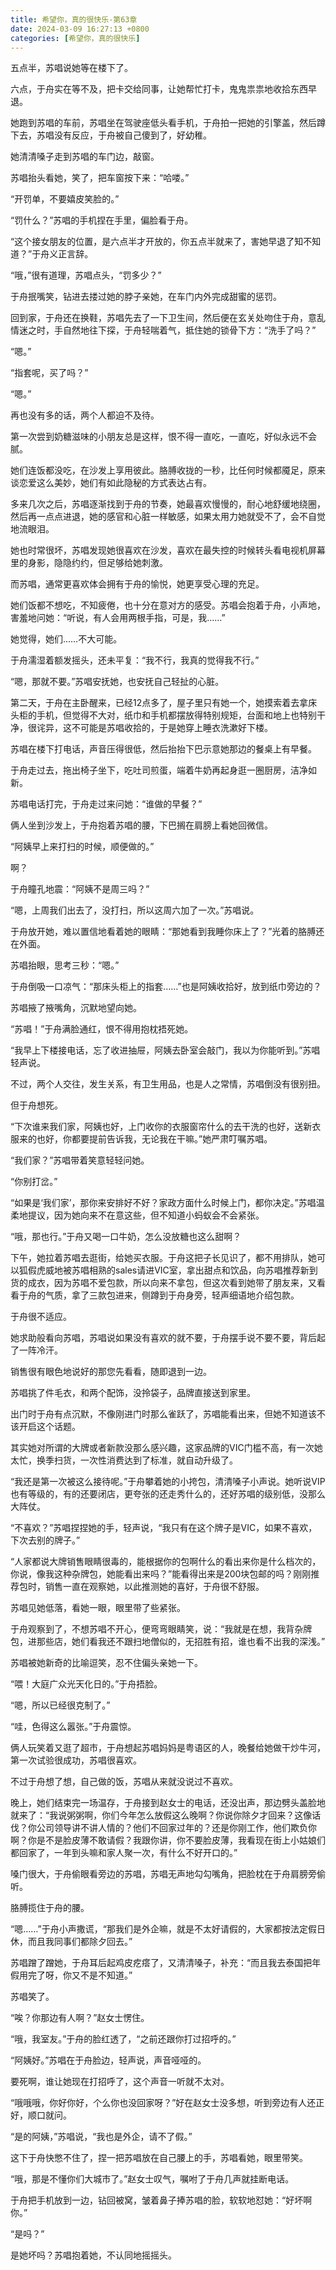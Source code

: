 ```yaml
---
title: 希望你，真的很快乐-第63章
date: 2024-03-09 16:27:13 +0800
categories: [希望你，真的很快乐]
---
```


五点半，苏唱说她等在楼下了。

六点，于舟实在等不及，把卡交给同事，让她帮忙打卡，鬼鬼祟祟地收拾东西早退。

她跑到苏唱的车前，苏唱坐在驾驶座低头看手机，于舟拍一把她的引擎盖，然后蹲下去，苏唱没有反应，于舟被自己傻到了，好幼稚。

她清清嗓子走到苏唱的车门边，敲窗。

苏唱抬头看她，笑了，把车窗按下来：“哈喽。”

“开罚单，不要嬉皮笑脸的。”

“罚什么？”苏唱的手机捏在手里，偏脸看于舟。

“这个接女朋友的位置，是六点半才开放的，你五点半就来了，害她早退了知不知道？”于舟义正言辞。

“哦，”很有道理，苏唱点头，“罚多少？”

于舟抿嘴笑，钻进去搂过她的脖子亲她，在车门内外完成甜蜜的惩罚。

回到家，于舟还在换鞋，苏唱先去了一下卫生间，然后便在玄关处吻住于舟，意乱情迷之时，手自然地往下探，于舟轻喘着气，抵住她的锁骨下方：“洗手了吗？”

“嗯。”

“指套呢，买了吗？”

“嗯。”

再也没有多的话，两个人都迫不及待。

第一次尝到奶糖滋味的小朋友总是这样，恨不得一直吃，一直吃，好似永远不会腻。

她们连饭都没吃，在沙发上享用彼此。胳膊收拢的一秒，比任何时候都魇足，原来谈恋爱这么美妙，她们有如此隐秘的方式表达占有。

多来几次之后，苏唱逐渐找到于舟的节奏，她最喜欢慢慢的，耐心地舒缓地绕圈，然后再一点点进退，她的感官和心脏一样敏感，如果太用力她就受不了，会不自觉地流眼泪。

她也时常很坏，苏唱发现她很喜欢在沙发，喜欢在最失控的时候转头看电视机屏幕里的身影，隐隐约约，但足够给她刺激。

而苏唱，通常更喜欢体会拥有于舟的愉悦，她更享受心理的充足。

她们饭都不想吃，不知疲倦，也十分在意对方的感受。苏唱会抱着于舟，小声地，害羞地问她：“听说，有人会用两根手指，可是，我……”

她觉得，她们……不大可能。

于舟濡湿着额发摇头，还未平复：“我不行，我真的觉得我不行。”

“嗯，那就不要。”苏唱安抚她，也安抚自己轻扯的心脏。

第二天，于舟在主卧醒来，已经12点多了，屋子里只有她一个，她摸索着去拿床头柜的手机，但觉得不大对，纸巾和手机都摆放得特别规矩，台面和地上也特别干净，很诧异，这不可能是苏唱收拾的，于是她穿上睡衣洗漱好下楼。

苏唱在楼下打电话，声音压得很低，然后抬抬下巴示意她那边的餐桌上有早餐。

于舟走过去，拖出椅子坐下，吃吐司煎蛋，端着牛奶再起身逛一圈厨房，洁净如新。

苏唱电话打完，于舟走过来问她：“谁做的早餐？”

俩人坐到沙发上，于舟抱着苏唱的腰，下巴搁在肩膀上看她回微信。

“阿姨早上来打扫的时候，顺便做的。”

啊？

于舟瞳孔地震：“阿姨不是周三吗？”

“嗯，上周我们出去了，没打扫，所以这周六加了一次。”苏唱说。

于舟放开她，难以置信地看着她的眼睛：“那她看到我睡你床上了？”光着的胳膊还在外面。

苏唱抬眼，思考三秒：“嗯。”

于舟倒吸一口凉气：“那床头柜上的指套……”也是阿姨收拾好，放到纸巾旁边的？

苏唱掖了掖嘴角，沉默地望向她。

“苏唱！”于舟满脸通红，恨不得用抱枕捂死她。

“我早上下楼接电话，忘了收进抽屉，阿姨去卧室会敲门，我以为你能听到。”苏唱轻声说。

不过，两个人交往，发生关系，有卫生用品，也是人之常情，苏唱倒没有很别扭。

但于舟想死。

“下次谁来我们家，阿姨也好，上门收你的衣服窗帘什么的去干洗的也好，送新衣服来的也好，你都要提前告诉我，无论我在干嘛。”她严肃叮嘱苏唱。

“我们家？”苏唱带着笑意轻轻问她。

“你别打岔。”

“如果是‘我们家’，那你来安排好不好？家政方面什么时候上门，都你决定。”苏唱温柔地提议，因为她向来不在意这些，但不知道小蚂蚁会不会紧张。

“哦，那也行。”于舟又喝一口牛奶，怎么没放糖也这么甜啊？

下午，她拉着苏唱去逛街，给她买衣服。于舟这把子长见识了，都不用排队，她可以狐假虎威地被苏唱相熟的sales请进VIC室，拿出甜点和饮品，向苏唱推荐新到货的成衣，因为苏唱不爱包款，所以向来不拿包，但这次看到她带了朋友来，又看看于舟的气质，拿了三款包进来，侧蹲到于舟身旁，轻声细语地介绍包款。

于舟很不适应。

她求助般看向苏唱，苏唱说如果没有喜欢的就不要，于舟摆手说不要不要，背后起了一阵冷汗。

销售很有眼色地说好的那您先看看，随即退到一边。

苏唱挑了件毛衣，和两个配饰，没拎袋子，品牌直接送到家里。

出门时于舟有点沉默，不像刚进门时那么雀跃了，苏唱能看出来，但她不知道该不该开启这个话题。

其实她对所谓的大牌或者新款没那么感兴趣，这家品牌的VIC门槛不高，有一次她太忙，换季扫货，一次性消费达到了标准，就自动升级了。

“我还是第一次被这么接待呢。”于舟攀着她的小挎包，清清嗓子小声说。她听说VIP也有等级的，有的还要闭店，更夸张的还走秀什么的，还好苏唱的级别低，没那么大阵仗。

“不喜欢？”苏唱捏捏她的手，轻声说，“我只有在这个牌子是VIC，如果不喜欢，下次去别的牌子。”

“人家都说大牌销售眼睛很毒的，能根据你的包啊什么的看出来你是什么档次的，你说，像我这种杂牌包，她能看出来吗？”能看得出来是200块包邮的吗？刚刚推荐包时，销售一直在观察她，以此推测她的喜好，于舟很不舒服。

苏唱见她低落，看她一眼，眼里带了些紧张。

于舟观察到了，不想苏唱不开心，便弯弯眼睛笑，说：“我就是在想，我背杂牌包，进那些店，她们看我还不跟扫地僧似的，无招胜有招，谁也看不出我的深浅。”

苏唱被她新奇的比喻逗笑，忍不住偏头亲她一下。

“喂！大庭广众光天化日的。”于舟捂脸。

“嗯，所以已经很克制了。”

“哇，色得这么嚣张。”于舟震惊。

俩人玩笑着又逛了超市，于舟想起苏唱妈妈是粤语区的人，晚餐给她做干炒牛河，第一次试验很成功，苏唱很喜欢。

不过于舟想了想，自己做的饭，苏唱从来就没说过不喜欢。

晚上，她们结束完一场温存，于舟接到赵女士的电话，还没出声，那边劈头盖脸地就来了：“我说粥粥啊，你们今年怎么放假这么晚啊？你说你除夕才回来？这像话伐？你公司领导讲不讲人情的？他们不回家过年的？还是你刚工作，他们欺负你啊？你是不是脸皮薄不敢请假？我跟你讲，你不要脸皮薄，我看现在街上小姑娘们都回家了，一年到头嘛和家人聚一次，有什么不好开口的。”

嗓门很大，于舟偷眼看旁边的苏唱，苏唱无声地勾勾嘴角，把脸枕在于舟肩膀旁偷听。

胳膊揽住于舟的腰。

“嗯……”于舟小声撒谎，“那我们是外企嘛，就是不太好请假的，大家都按法定假日休，而且我同事们都除夕回去。”

苏唱蹭了蹭她，于舟耳后起鸡皮疙瘩了，又清清嗓子，补充：“而且我去泰国把年假用完了呀，你又不是不知道。”

苏唱笑了。

“唉？你那边有人啊？”赵女士愣住。

“哦，我室友。”于舟的脸红透了，“之前还跟你打过招呼的。”

“阿姨好。”苏唱在于舟脸边，轻声说，声音哑哑的。

要死啊，谁让她现在打招呼了，这个声音一听就不太对。

“哦哦哦，你好你好，个么你也没回家呀？”好在赵女士没多想，听到旁边有人还正好，顺口就问。

“是的阿姨，”苏唱说，“我也是外企，请不了假。”

这下于舟快憋不住了，捏一把苏唱放在自己腰上的手，苏唱看她，眼里带笑。

“哦，那是不懂你们大城市了。”赵女士叹气，嘱咐了于舟几声就挂断电话。

于舟把手机放到一边，钻回被窝，皱着鼻子捧苏唱的脸，软软地怼她：“好坏啊你。”

“是吗？”

是她坏吗？苏唱抱着她，不认同地摇摇头。

